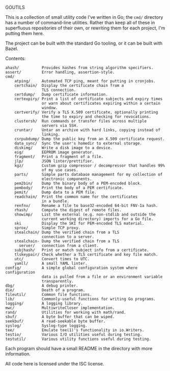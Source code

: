 GOUTILS

This is a collection of small utility code I've written in Go; the `cmd/`
directory has a number of command-line utilities. Rather than keep all
of these in superfluous repositories of their own, or rewriting them
for each project, I'm putting them here.

The project can be built with the standard Go tooling, or it can be built
with Bazel.

Contents:

    ahash/          Provides hashes from string algorithm specifiers.
    assert/         Error handling, assertion-style.
    cmd/
        atping/     Automated TCP ping, meant for putting in cronjobs.
        certchain/  Display the certificate chain from a
                    TLS connection.
        certdump/   Dump certificate information.
        certexpiry/ Print a list of certificate subjects and expiry times
                    or warn about certificates expiring within a certain
                    window.
        certverify/ Verify a TLS X.509 certificate, optionally printing
                    the time to expiry and checking for revocations.
        clustersh/  Run commands or transfer files across multiple
                    servers via SSH.
        cruntar/    Untar an archive with hard links, copying instead of
                    linking.
        csrpubdump/ Dump the public key from an X.509 certificate request.
        data_sync/  Sync the user's homedir to external storage.
        diskimg/    Write a disk image to a device.
        eig/        EEPROM image generator.
        fragment/   Print a fragment of a file.
        jlp/        JSON linter/prettifier.
        kgz/        Custom gzip compressor / decompressor that handles 99%
                    of my use cases.
        parts/      Simple parts database management for my collection of
                    electronic components.
        pem2bin/    Dump the binary body of a PEM-encoded block.
        pembody/    Print the body of a PEM certificate.
        pemit/      Dump data to a PEM file.
        readchain/  Print the common name for the certificates
                    in a bundle.
        renfnv/     Rename a file to base32-encoded 64-bit FNV-1a hash.
        rhash/      Compute the digest of remote files.
        showimp/    List the external (e.g. non-stdlib and outside the
                    current working directory) imports for a Go file.
        ski         Display the SKI for PEM-encoded TLS material.
        sprox/      Simple TCP proxy.
        stealchain/ Dump the verified chain from a TLS
                    connection to a server.
        stealchain- Dump the verified chain from a TLS
          server/   connection from a client.
        subjhash/   Print or match subject info from a certificate.
        tlskeypair/ Check whether a TLS certificate and key file match.
        utc/        Convert times to UTC.
        yamll/      A small YAML linter.
    config/         A simple global configuration system where configuration
                    data is pulled from a file or an environment variable
                    transparently.
    dbg/            A debug printer.
    die/            Death of a program.
    fileutil/       Common file functions.
    lib/            Commonly-useful functions for writing Go programs.
    logging/        A logging library.
    mwc/            MultiwriteCloser implementation.
    rand/           Utilities for working with math/rand.
    sbuf/           A byte buffer that can be wiped.
    seekbuf/        A read-seekable byte buffer.
    syslog/         Syslog-type logging.
    tee/            Emulate tee(1)'s functionality in io.Writers.
    testio/         Various I/O utilities useful during testing.
    testutil/       Various utility functions useful during testing.


Each program should have a small README in the directory with more
information.

All code here is licensed under the ISC license.
